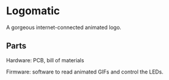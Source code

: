 # Logomatic

A gorgeous internet-connected animated logo.

## Parts

Hardware: PCB, bill of materials

Firmware: software to read animated GIFs and control the LEDs.

